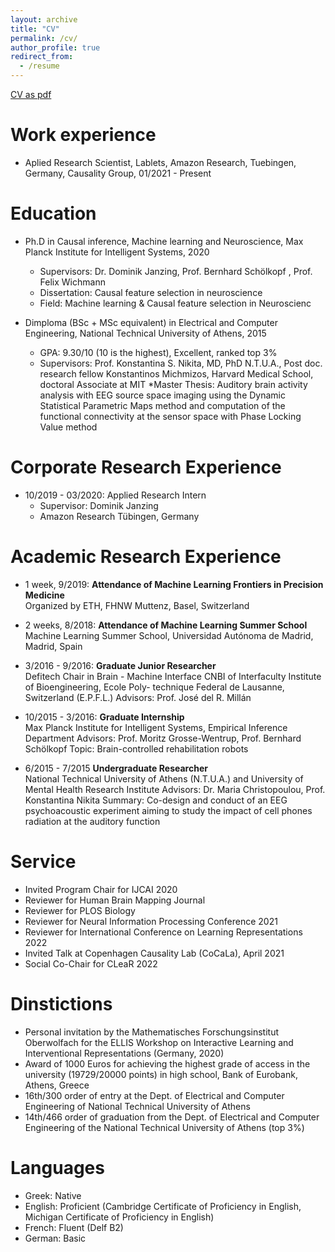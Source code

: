 ```yaml
---
layout: archive
title: "CV"
permalink: /cv/
author_profile: true
redirect_from:
  - /resume
---
```

[CV as pdf](/assets/Atalanti_Mastakouri_CV.pdf)<br/>

Work experience
======
* Aplied Research Scientist, Lablets, Amazon Research, Tuebingen, Germany, Causality Group, 01/2021 - Present

Education
======
* Ph.D in Causal inference, Machine learning and Neuroscience, Max Planck Institute for Intelligent Systems, 2020
    * Supervisors: Dr. Dominik Janzing, Prof. Bernhard Schölkopf , Prof. Felix Wichmann
    * Dissertation: Causal feature selection in neuroscience
    * Field: Machine learning & Causal feature selection in Neuroscienc

* Dimploma (BSc + MSc equivalent) in Electrical and Computer Engineering, National Technical University of Athens, 2015
    * GPA: 9.30/10 (10 is the highest), Excellent, ranked top 3%
    * Supervisors: Prof. Konstantina S. Nikita, MD, PhD N.T.U.A., Post doc. research fellow Konstantinos
Michmizos, Harvard Medical School, doctoral Associate at MIT
    *Master Thesis: Auditory brain activity analysis with EEG source space imaging using the Dynamic
Statistical Parametric Maps method and computation of the functional connectivity at the sensor space
with Phase Locking Value method

Corporate Research Experience
======
* 10/2019 - 03/2020: Applied Research Intern
    * Supervisor: Dominik Janzing
    * Amazon Research Tübingen, Germany

Academic Research Experience
======
* 1 week, 9/2019: **Attendance of Machine Learning Frontiers in Precision Medicine**  
Organized by ETH, FHNW Muttenz, Basel, Switzerland

* 2 weeks, 8/2018: **Attendance of Machine Learning Summer School**  
Machine Learning Summer School, Universidad Autónoma de Madrid, Madrid, Spain

* 3/2016 - 9/2016: **Graduate Junior Researcher**  
Defitech Chair in Brain - Machine Interface CNBI of Interfaculty Institute of Bioengineering, Ecole Poly-
technique Federal de Lausanne, Switzerland (E.P.F.L.)
Advisors: Prof. José del R. Millán

* 10/2015 - 3/2016: **Graduate Internship**  
Max Planck Institute for Intelligent Systems, Empirical Inference Department
Advisors: Prof. Moritz Grosse-Wentrup, Prof. Bernhard Schölkopf
Topic: Brain-controlled rehabilitation robots

* 6/2015 - 7/2015 **Undergraduate Researcher**  
National Technical University of Athens (N.T.U.A.) and University of Mental Health Research Institute
Advisors: Dr. Maria Christopoulou, Prof. Konstantina Nikita
Summary: Co-design and conduct of an EEG psychoacoustic experiment aiming to study the impact of
cell phones radiation at the auditory function

Service
======
* Invited Program Chair for IJCAI 2020
* Reviewer for Human Brain Mapping Journal
* Reviewer for PLOS Biology
* Reviewer for Neural Information Processing Conference 2021
* Reviewer for International Conference on Learning Representations 2022
* Invited Talk at Copenhagen Causality Lab (CoCaLa), April 2021
* Social Co-Chair for CLeaR 2022

Dinstictions
======
* Personal invitation by the Mathematisches Forschungsinstitut Oberwolfach for the ELLIS Workshop on Interactive Learning and Interventional Representations (Germany, 2020)  
* Award of 1000 Euros for achieving the highest grade of access in the university (19729/20000 points) in high school, Bank of Eurobank, Athens, Greece  
* 16th/300 order of entry at the Dept. of Electrical and Computer Engineering of National Technical University of Athens  
* 14th/466 order of graduation from the Dept. of Electrical and Computer Engineering of the National Technical University of Athens (top 3%)

Languages
======
* Greek: Native
* English: Proficient (Cambridge Certificate of Proficiency in English, Michigan Certificate of Proficiency in English)  
* French: Fluent (Delf B2)  
* German: Basic  
